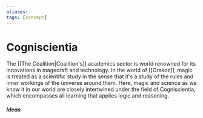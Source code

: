 ```yaml
---
aliases:
tags: [concept]
---
```

# Cogniscientia
The [[The Coalition|Coalition's]] academics sector is world renowned for its innovations in magecraft and technology. In the world of [[Orakoz]], magic is treated as a scientific study in the sense that it's a study of the rules and inner workings of the universe around them. Here, magic and science as we know it in our world are closely intertwined under the field of Cogniscientia, which encompasses all learning that applies logic and reasoning.

##### Ideas
